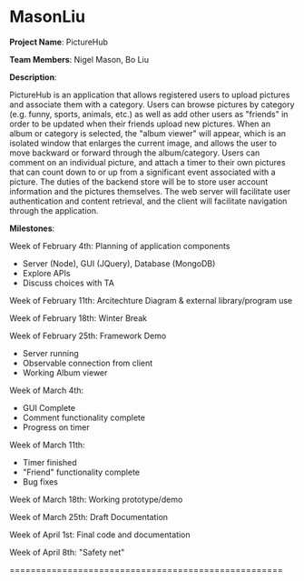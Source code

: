 MasonLiu
========

**Project Name**: PictureHub

**Team Members**: Nigel Mason, Bo Liu

**Description**:

PictureHub is an application that allows registered users to upload pictures
and associate them with a category. Users can browse pictures by category 
(e.g. funny, sports, animals, etc.) as well as add other users as "friends" 
in order to be updated when their friends upload new pictures. When an album 
or category is selected, the "album viewer" will appear, which is an isolated 
window that enlarges the current image, and allows the user to move backward or 
forward through the album/category. Users can comment on an individual picture, 
and attach a timer to their own pictures that can count down to or up from a significant 
event associated with a picture. The duties of the backend store will be to store user 
account information and the pictures themselves. The web server will facilitate user 
authentication and content retrieval, and the client will facilitate navigation through 
the application.

**Milestones**:

Week of February 4th: Planning of application components
 - Server (Node), GUI (JQuery), Database (MongoDB)
 - Explore APIs
 - Discuss choices with TA

Week of February 11th: Arcitechture Diagram & external library/program use

Week of February 18th: Winter Break
 
Week of February 25th: Framework Demo
 - Server running
 - Observable connection from client
 - Working Album viewer
 
Week of March 4th:
 - GUI Complete
 - Comment functionality complete
 - Progress on timer
 
Week of March 11th:
 - Timer finished
 - "Friend" functionality complete
 - Bug fixes
 
Week of March 18th: Working prototype/demo

Week of March 25th: Draft Documentation

Week of April 1st: Final code and documentation

Week of April 8th: "Safety net"

====================================================
